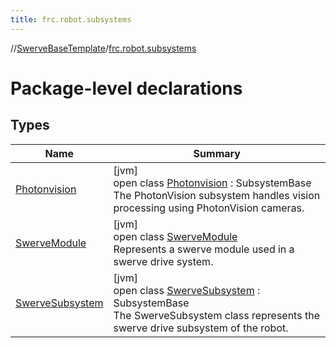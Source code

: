 ```yaml
---
title: frc.robot.subsystems
---
```

//[SwerveBaseTemplate](../../index.html)/[frc.robot.subsystems](index.html)



# Package-level declarations



## Types


| Name | Summary |
|---|---|
| [Photonvision](-photonvision/index.html) | [jvm]<br>open class [Photonvision](-photonvision/index.html) : SubsystemBase<br>The PhotonVision subsystem handles vision processing using PhotonVision cameras. |
| [SwerveModule](-swerve-module/index.html) | [jvm]<br>open class [SwerveModule](-swerve-module/index.html)<br>Represents a swerve module used in a swerve drive system. |
| [SwerveSubsystem](-swerve-subsystem/index.html) | [jvm]<br>open class [SwerveSubsystem](-swerve-subsystem/index.html) : SubsystemBase<br>The SwerveSubsystem class represents the swerve drive subsystem of the robot. |

